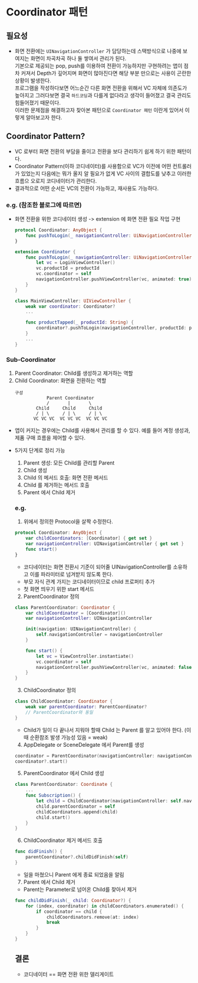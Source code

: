 # Coordinator 패턴

## 필요성
- 화면 전환에는 `UINavigationController` 가 담당하는데 스택방식으로 나중에 보여지는 화면이 차곡차곡 하나 둘 쌓여서 관리가 된다.<br>
기본으로 제공되는 pop, push를 이용하여 전환이 가능하지만 구현하려는 앱이 점차 커져서 Depth가 깊어지며 화면이 많아진다면 해당 부분 만으로는 사용이 곤란한 상황이 발생한다.<br>
프로그램을 작성하다보면 어느순간 다른 화면 전환을 위해서 VC 자체에 의존도가 높아지고 그러다보면 결국 `하드코딩`과 다를게 없다라고 생각이 들어졌고 결국 관리도 힘들어졌기 때문이다.<br>
이러한 문제점을 해결하고자 찾아본 패턴으로 `Coordinator 패턴` 이란게 있어서 이렇게 알아보고자 한다.

## Coordinator Pattern?
- VC 로부터 화면 전환의 부담을 줄이고 전환을 보다 관리하기 쉽게 하기 위한 패턴이다.
- Coordinator Pattern(이하 코디네이터)를 사용함으로 VC가 이전에 어떤 컨트롤러가 있었는지 다음에는 뭐가 올지 알 필요가 없게 VC 사이의 결합도를 낮추고 이러한 흐름으 오로지 코디네이터가 관리한다.
- 결과적으로 어떤 순서든 VC의 전환이 가능하고, 재사용도 가능하다.

### e.g. (참조한 블로그에 따르면)
- 화면 전환을 위한 코디네이터 생성 -> extension 에 화면 전환 필요 작업 구현
    ```swift
    protocol Coordinator: AnyObject {
        func pushToLogin(_ navigationController: UiNavigationController, productId: String)
    }

    extension Coordinator {
        func pushToLogin(_ navigationController: UiNavigationController, productId: String) {
            let vc = LoginViewController()
            vc.productId = productId
            vc.coordinator = self
            navigationController.pushViewController(vc, animated: true)
        }
    }
    ```

    ```swift
    class MainViewController: UIViewController {
        weak var coordinator: Coordinator?
        ...

        func productTapped(_ productId: String) {
            coordinator?.pushToLogin(navigationController, productId: productId)
        }
        ...
    }
    ```

### Sub-Coordinator
1. Parent Coordinator: Child를 생성하고 제거하는 역할
2. Child Coordinator: 화면을 전환하는 역할
    ```
    구성
                Parent Coordinator
                /       |       \
            Child     Child     Child
            / | \     / | \     / | \ 
           VC VC VC  VC VC VC  VC VC VC
    ```

- 앱이 커지는 경우에는 Child를 사용해서 관리를 할 수 있다. 예를 들어 계정 생성과, 제품 구매 흐름을 제어할 수 있다.
- 5가지 단계로 정리 가능
    1. Parent 생성: 모든 Child를 관리할 Parent
    2. Child 생성
    3. Child 의 메서드 호출: 화면 전환 메서드
    4. Child 를 제거하는 메서드 호출
    5. Parent 에서 Child 제거

    ### e.g.
    1. 위에서 정의한 Protocol을 살짝 수정한다.
    ```swift
    protocol Coordinator: AnyObject {
        var childCoordinators: [Coordinator] { get set }
        var navigationController: UINavigationController { get set }
        func start()
    }
    ```
    - 코디네이터는 화면 전환시 기준이 되어줄 UINavigationController를 소유하고 이를 파라미터로 넘겨받지 않도록 한다.
    - 부모 자식 관계 가지는 코디네이터이므로 child 프로퍼티 추가
    - 첫 화면 띄우기 위한 start 메서드

    2. ParentCoordinator 정의
    ```swift
    class ParentCoordinator: Coordinator {
        var childCoordinator = [Coordinator]()
        var navigationController: UINavigationController

        init(navigation: UINavigationController) {
            self.navigationController = navigationController
        }

        func start() {
            let vc = ViewController.instantiate()
            vc.coordinator = self
            navigationController.pushViewController(vc, animated: false)
        }
    }
    ```

    3. ChildCoordinator 정의
    ```swift
    class ChildCoordinator: Coordinator {
        weak var parentCoordinator: ParentCoordinator?
        // ParentCoordinator와 동일
    }
    ```
    - Child가 일이 다 끝나서 지워야 할때 Child 는 Parent 를 알고 있어야 한다. (이때 순환참조 발생 가능성 있음 = weak)

    4. AppDelegate or SceneDelegate 에서 Parent를 생성
    ```swift
    coordinator = ParentCoordinator(navigationController: navigationController)
    coordinator?.start()
    ```

    5. ParentCoordinator 에서 Child 생성
    ```swift
    class ParentCoordinator: Coordinate {
        ...
        func Subscription() {
            let child = ChildCoordinator(navigationController: self.navigationController)
            child.parentCoordinator = self
            childCoordinators.append(child)
            child.start()
        }
    }
    ```

    6. ChildCoordinator 제거 메서드 호출
    ```swift
    func didFinish() {
        parentCoordinator?.childDidFinish(self)
    }
    ```
    - 일을 마쳤으니 Parent 에게 종료 되었음을 알림

    7. Parent 에서 Child 제거
    - Parent는 Parameter로 넘어온 Child를 찾아서 제거
    ```swift
    func childDidFinish(_ child: Coordinator?) {
        for (index, coordinator) in childCoordinators.enumerated() {
            if coordinator == child {
                childCoordinators.remove(at: index)
                break
            }
        }
    }
    ```

    ## 결론
    - 코디네이터 == 화면 전환 위한 델리게이트